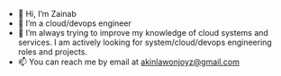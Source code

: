 - 👋 Hi, I’m Zainab 
- 👀 I’m a cloud/devops engineer 
- 🌱 I’m always trying to improve my knowledge of cloud systems and services. I am actively looking for system/cloud/devops engineering roles and projects. 
- 📫 You can reach me by email at akinlawonjoyz@gmail.com

<!---
Venustrapflyyy/Venustrapflyyy is a ✨ special ✨ repository because its `README.md` (this file) appears on your GitHub profile.
You can click the Preview link to take a look at your changes.
--->
